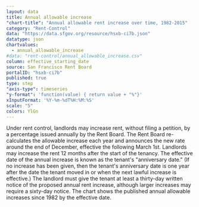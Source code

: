 ```yaml
---
layout: data
title: Annual allowable increase
"chart-title": "Annual allowable rent increase over time, 1982-2015"
category: "Rent-Control"
data: "https://data.sfgov.org/resource/hsxb-ci7b.json"
datatype: json
chartvalues:
  - annual_allowable_increase
#data: "rent-control/annual_allowable_increase.csv"
column: effective_starting_date
source: San Francisco Rent Board
portalID: "hsxb-ci7b"
published: true
type: step
"axis-type": timeseries
"y-format": 'function(value) { return value + "%"}'
xInputFormat: '%Y-%m-%dT%H:%M:%S'
scale: "5"
colors: YlGn
---
```


Under rent control, landlords may increase rent, without filing a petition, by a percentage issued annually by the Rent Board. The Rent Board re-calculates the allowable increase each year and announces the new rate around the end of December, effective the following March 1st. Landlords may increase the rent 12 months after the start of the tenancy. The effective date of the annual increase is known as the tenant's "anniversary date." (If no increase has been given, then the tenant's anniversary date is one year after the date the tenant moved in or when the next lawful increase is effective.) The landlord must give the tenant at least a thirty-day written notice of the proposed annual rent increase, although larger increases may require a sixty-day notice. The chart shows the published annual allowable increases since 1982 by the effective date.